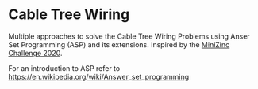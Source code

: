 # Cable Tree Wiring

Multiple approaches to solve the Cable Tree Wiring Problems using Anser Set Programming (ASP) and its extensions. Inspired by the [MiniZinc Challenge 2020](https://www.minizinc.org/challenge2020/results2020.html).

For an introduction to ASP refer to https://en.wikipedia.org/wiki/Answer_set_programming 
